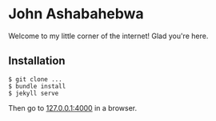 # John Ashabahebwa

Welcome to my little corner of the internet! Glad you're here.

## Installation

```
$ git clone ...
$ bundle install
$ jekyll serve
```

Then go to [127.0.0.1:4000](https://127.0.0.1:4000) in a browser.